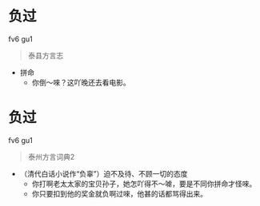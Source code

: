 # 负过
fv6 gu1
> 泰县方言志
- 拼命
  - 你倒～唻？这吖晚还去看电影。

# 负过
fv6 gu1
> 泰州方言词典2
- （清代白话小说作“负辜”）迫不及待、不顾一切的态度
  - 你打啊老太太家的宝贝孙子，她怎吖得不～㖸，要是不同你拼命才怪唻。
  - 你只要扣到他的奖金就负啊过唻，他甚的话都骂得出来。
